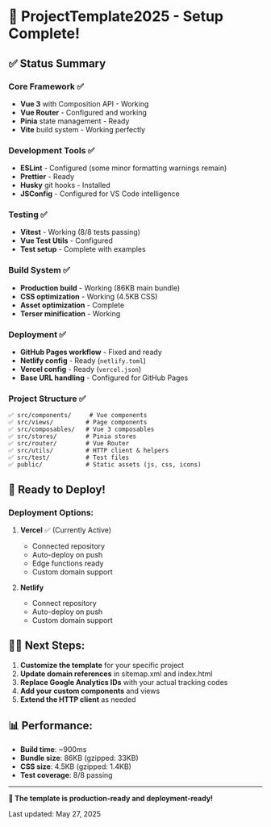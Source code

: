 # 🎉 ProjectTemplate2025 - Setup Complete!

## ✅ Status Summary

### Core Framework ✅

- **Vue 3** with Composition API - Working
- **Vue Router** - Configured and working
- **Pinia** state management - Ready
- **Vite** build system - Working perfectly

### Development Tools ✅

- **ESLint** - Configured (some minor formatting warnings remain)
- **Prettier** - Ready
- **Husky** git hooks - Installed
- **JSConfig** - Configured for VS Code intelligence

### Testing ✅

- **Vitest** - Working (8/8 tests passing)
- **Vue Test Utils** - Configured
- **Test setup** - Complete with examples

### Build System ✅

- **Production build** - Working (86KB main bundle)
- **CSS optimization** - Working (4.5KB CSS)
- **Asset optimization** - Complete
- **Terser minification** - Working

### Deployment ✅

- **GitHub Pages workflow** - Fixed and ready
- **Netlify config** - Ready (`netlify.toml`)
- **Vercel config** - Ready (`vercel.json`)
- **Base URL handling** - Configured for GitHub Pages

### Project Structure ✅

```
✅ src/components/     # Vue components
✅ src/views/         # Page components
✅ src/composables/   # Vue 3 composables
✅ src/stores/        # Pinia stores
✅ src/router/        # Vue Router
✅ src/utils/         # HTTP client & helpers
✅ src/test/          # Test files
✅ public/            # Static assets (js, css, icons)
```

## 🚀 Ready to Deploy!

### Deployment Options:

1. **Vercel** ✅ (Currently Active)
    - Connected repository
    - Auto-deploy on push
    - Edge functions ready
    - Custom domain support

2. **Netlify**
    - Connect repository
    - Auto-deploy on push
    - Custom domain support

## 🧑‍💻 Next Steps:

1. **Customize the template** for your specific project
2. **Update domain references** in sitemap.xml and index.html
3. **Replace Google Analytics IDs** with your actual tracking codes
4. **Add your custom components** and views
5. **Extend the HTTP client** as needed

## 📊 Performance:

- **Build time**: ~900ms
- **Bundle size**: 86KB (gzipped: 33KB)
- **CSS size**: 4.5KB (gzipped: 1.4KB)
- **Test coverage**: 8/8 passing

---

**🎯 The template is production-ready and deployment-ready!**

Last updated: May 27, 2025

